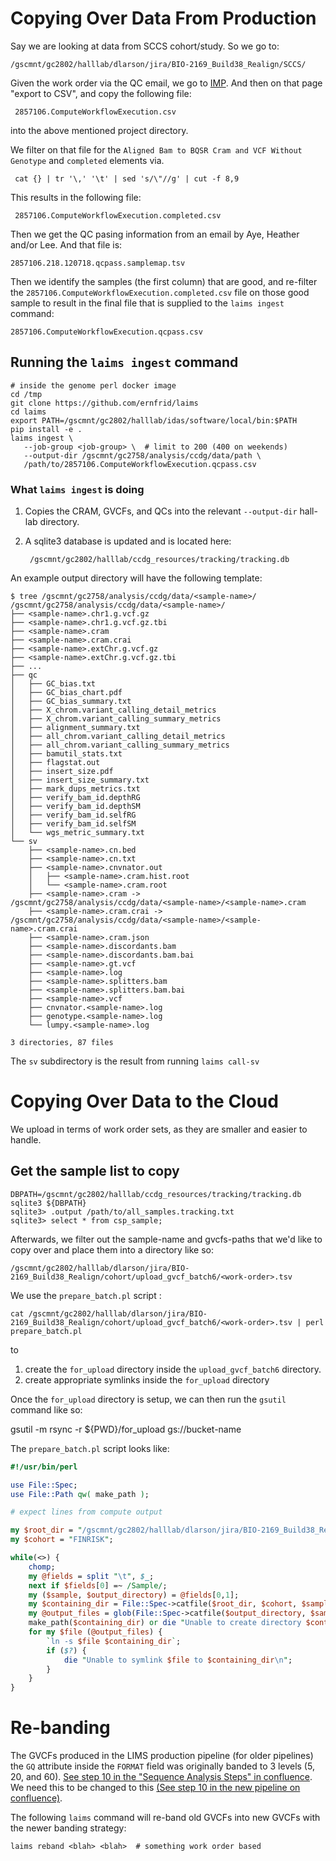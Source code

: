 # Copying Over Data From Production

Say we are looking at data from SCCS cohort/study.  So we go to:

    /gscmnt/gc2802/halllab/dlarson/jira/BIO-2169_Build38_Realign/SCCS/

Given the work order via the QC email, we go to [IMP][1]. And then on that page "export to CSV", and copy the following file:

     2857106.ComputeWorkflowExecution.csv

into the above mentioned project directory.

We filter on that file for the `Aligned Bam to BQSR Cram and VCF Without Genotype` and `completed` elements via.

     cat {} | tr '\,' '\t' | sed 's/\"//g' | cut -f 8,9 

This results in the following file:

     2857106.ComputeWorkflowExecution.completed.csv
 
Then we get the QC pasing information from an email by Aye, Heather and/or Lee. And that file is: 

    2857106.218.120718.qcpass.samplemap.tsv

Then we identify the samples (the first column) that are good, and re-filter the `2857106.ComputeWorkflowExecution.completed.csv` file on those good sample to result in the final file that is supplied to the `laims ingest` command:
 
    2857106.ComputeWorkflowExecution.qcpass.csv 

## Running the `laims ingest` command

    # inside the genome perl docker image
    cd /tmp
    git clone https://github.com/ernfrid/laims
    cd laims
    export PATH=/gscmnt/gc2802/halllab/idas/software/local/bin:$PATH
    pip install -e .
    laims ingest \
       --job-group <job-group> \  # limit to 200 (400 on weekends)
       --output-dir /gscmnt/gc2758/analysis/ccdg/data/path \
       /path/to/2857106.ComputeWorkflowExecution.qcpass.csv 

### What `laims ingest` is doing

1. Copies the CRAM, GVCFs, and QCs into the relevant `--output-dir` hall-lab directory.
2. A sqlite3 database is updated and is located here:
    
        /gscmnt/gc2802/halllab/ccdg_resources/tracking/tracking.db
  
  An example output directory will have the following template:

```
$ tree /gscmnt/gc2758/analysis/ccdg/data/<sample-name>/
/gscmnt/gc2758/analysis/ccdg/data/<sample-name>/
├── <sample-name>.chr1.g.vcf.gz
├── <sample-name>.chr1.g.vcf.gz.tbi
├── <sample-name>.cram
├── <sample-name>.cram.crai
├── <sample-name>.extChr.g.vcf.gz
├── <sample-name>.extChr.g.vcf.gz.tbi
├── ...
├── qc
│   ├── GC_bias.txt
│   ├── GC_bias_chart.pdf
│   ├── GC_bias_summary.txt
│   ├── X_chrom.variant_calling_detail_metrics
│   ├── X_chrom.variant_calling_summary_metrics
│   ├── alignment_summary.txt
│   ├── all_chrom.variant_calling_detail_metrics
│   ├── all_chrom.variant_calling_summary_metrics
│   ├── bamutil_stats.txt
│   ├── flagstat.out
│   ├── insert_size.pdf
│   ├── insert_size_summary.txt
│   ├── mark_dups_metrics.txt
│   ├── verify_bam_id.depthRG
│   ├── verify_bam_id.depthSM
│   ├── verify_bam_id.selfRG
│   ├── verify_bam_id.selfSM
│   └── wgs_metric_summary.txt
└── sv
    ├── <sample-name>.cn.bed
    ├── <sample-name>.cn.txt
    ├── <sample-name>.cnvnator.out
    │   ├── <sample-name>.cram.hist.root
    │   └── <sample-name>.cram.root
    ├── <sample-name>.cram -> /gscmnt/gc2758/analysis/ccdg/data/<sample-name>/<sample-name>.cram
    ├── <sample-name>.cram.crai -> /gscmnt/gc2758/analysis/ccdg/data/<sample-name>/<sample-name>.cram.crai
    ├── <sample-name>.cram.json
    ├── <sample-name>.discordants.bam
    ├── <sample-name>.discordants.bam.bai
    ├── <sample-name>.gt.vcf
    ├── <sample-name>.log
    ├── <sample-name>.splitters.bam
    ├── <sample-name>.splitters.bam.bai
    ├── <sample-name>.vcf
    ├── cnvnator.<sample-name>.log
    ├── genotype.<sample-name>.log
    └── lumpy.<sample-name>.log

3 directories, 87 files
```

The `sv` subdirectory is the result from running `laims call-sv`

# Copying Over Data to the Cloud

We upload in terms of work order sets, as they are smaller and easier to handle.

## Get the sample list to copy

    DBPATH=/gscmnt/gc2802/halllab/ccdg_resources/tracking/tracking.db
    sqlite3 ${DBPATH}
    sqlite3> .output /path/to/all_samples.tracking.txt
    sqlite3> select * from csp_sample;

Afterwards, we filter out the sample-name and gvcfs-paths that we'd like to copy over and place them into a directory like so:
    
    /gscmnt/gc2802/halllab/dlarson/jira/BIO-2169_Build38_Realign/cohort/upload_gvcf_batch6/<work-order>.tsv

We use the `prepare_batch.pl` script :

    cat /gscmnt/gc2802/halllab/dlarson/jira/BIO-2169_Build38_Realign/cohort/upload_gvcf_batch6/<work-order>.tsv | perl prepare_batch.pl
    
to 

1.  create the `for_upload` directory inside the `upload_gvcf_batch6` directory.
2.  create appropriate symlinks inside the `for_upload` directory

Once the `for_upload` directory is setup, we can then run the `gsutil` command like so:

   gsutil -m rsync -r ${PWD}/for_upload gs://bucket-name

The `prepare_batch.pl` script looks like:

```perl
#!/usr/bin/perl

use File::Spec;
use File::Path qw( make_path );

# expect lines from compute output

my $root_dir = "/gscmnt/gc2802/halllab/dlarson/jira/BIO-2169_Build38_Realign/Finrisk/upload_gvcf_batch6/for_upload3/";
my $cohort = "FINRISK";

while(<>) {
    chomp;
    my @fields = split "\t", $_;
    next if $fields[0] =~ /Sample/;
    my ($sample, $output_directory) = @fields[0,1];
    my $containing_dir = File::Spec->catfile($root_dir, $cohort, $sample, '');
    my @output_files = glob(File::Spec->catfile($output_directory, $sample) . "*g.vcf.gz*");
    make_path($containing_dir) or die "Unable to create directory $containing_dir\n";
    for my $file (@output_files) {
        `ln -s $file $containing_dir`;
        if ($?) {
            die "Unable to symlink $file to $containing_dir\n";
        }
    }
}
```

# Re-banding

The GVCFs produced in the LIMS production pipeline (for older pipelines) the `GQ` attribute inside the `FORMAT` field was originally banded to 3 levels (5, 20, and 60).  [See step 10 in the "Sequence Analysis Steps" in confluence](https://confluence.ris.wustl.edu/pages/viewpage.action?pageId=26968484).  We need this to be changed to this [(See step 10 in the new pipeline on confluence)](https://confluence.ris.wustl.edu/display/BIO/Proposed+CCDG+Analysis+Workflow+-+2017.7.14#?lucidIFH-viewer-89b394c=1).

The following `laims` command will re-band old GVCFs into new GVCFs with the newer banding strategy:

    laims reband <blah> <blah>  # something work order based

[1]:  https://imp-lims.gsc.wustl.edu/entity/setup-work-order/2857106?Perspective=Compute_Workflow_Execution
